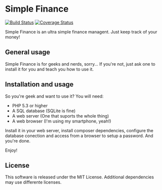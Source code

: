 # Simple Finance
[![Build Status](https://travis-ci.org/InFog/SimpleFinance.png?branch=master)](https://travis-ci.org/InFog/SimpleFinance)
[![Coverage Status](https://coveralls.io/repos/InFog/SimpleFinance/badge.png)](https://coveralls.io/r/InFog/SimpleFinance)

Simple Finance is an ultra simple finance managent. Just keep track of your
money!

## General usage

Simple Finance is for geeks and nerds, sorry... If you're not, just ask one to
install it for you and teach you how to use it.

## Installation and usage

So you're geek and want to use it? You will need:

  * PHP 5.3 or higher
  * A SQL database (SQLite is fine)
  * A web server (One that suports the whole thing)
  * A web browser (I'm using my smartphone, yeah!)

Install it in your web server, install composer dependencies, configure the
database conection and access from a browser to setup a password. And you're
done.

Enjoy!

## License

This software is released under the MIT License. Additional dependencies may
use differente licenses.
